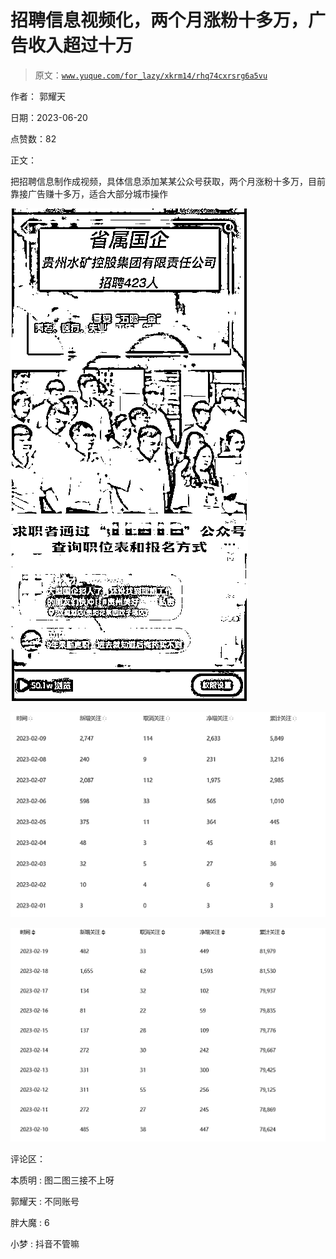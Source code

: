 # 招聘信息视频化，两个月涨粉十多万，广告收入超过十万

> 原文：[`www.yuque.com/for_lazy/xkrm14/rhq74cxrsrg6a5vu`](https://www.yuque.com/for_lazy/xkrm14/rhq74cxrsrg6a5vu)

作者： 郭耀天

日期：2023-06-20

点赞数：82

正文：

把招聘信息制作成视频，具体信息添加某某公众号获取，两个月涨粉十多万，目前靠接广告赚十多万，适合大部分城市操作

![](img/c102368d519ae61153511d5ae0a6a3e1.png)  

![](img/4c914e13e8f24e8ec1d9265f6e6a207f.png)

![](img/e555dfd4300ab2eeb7fb80aa26513e39.png)  

评论区：

本质明 : 图二图三接不上呀

郭耀天 : 不同账号

胖大魔 : 6

小梦 : 抖音不管嘛


